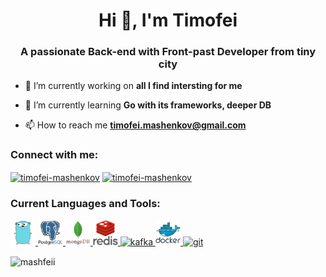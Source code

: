 <h1 align="center">Hi 👋, I'm Timofei</h1>
<h3 align="center">A passionate Back-end with Front-past Developer from tiny city</h3>

- 🔭 I’m currently working on **all I find intersting for me**

- 🌱 I’m currently learning **Go with its frameworks, deeper DB**

- 📫 How to reach me **timofei.mashenkov@gmail.com**

<h3 align="left">Connect with me:</h3>
<p align="left">
<a href="https://linkedin.com/in/timofei-mashenkov" target="blank"><img align="center" src="https://raw.githubusercontent.com/rahuldkjain/github-profile-readme-generator/master/src/images/icons/Social/linked-in-alt.svg" alt="timofei-mashenkov" height="30" width="40" /></a>
<a href="https://t.me/mashfeii_dev" target="blank"><img align="center" src="https://raw.githubusercontent.com/rahuldkjain/github-profile-readme-generator/master/src/images/icons/Social/linked-in-alt.svg" alt="timofei-mashenkov" height="30" width="40" /></a>
</p>

<h3 align="left">Current Languages and Tools:</h3>
<p align="left">
<a href="https://golang.org" target="_blank" rel="noreferrer" class="text-decoration: none;"> <img src="https://raw.githubusercontent.com/devicons/devicon/master/icons/go/go-original.svg" alt="go" width="40" height="40"/> </a>
<a href="https://www.postgresql.org" target="_blank" rel="noreferrer"> <img src="https://raw.githubusercontent.com/devicons/devicon/master/icons/postgresql/postgresql-original-wordmark.svg" alt="postgresql" width="40" height="40"/> </a>
<a href="https://www.mongodb.com/" target="_blank" rel="noreferrer"> <img src="https://raw.githubusercontent.com/devicons/devicon/master/icons/mongodb/mongodb-original-wordmark.svg" alt="mongodb" width="40" height="40"/> </a>
<a href="https://redis.io" target="_blank" rel="noreferrer"> <img src="https://raw.githubusercontent.com/devicons/devicon/master/icons/redis/redis-original-wordmark.svg" alt="redis" width="40" height="40"/> </a>
<a href="https://kafka.apache.org/" target="_blank" rel="noreferrer"> <img src="https://www.vectorlogo.zone/logos/apache_kafka/apache_kafka-icon.svg" alt="kafka" width="40" height="40"/> </a>
<a href="https://www.docker.com/" target="_blank" rel="noreferrer"> <img src="https://raw.githubusercontent.com/devicons/devicon/master/icons/docker/docker-original-wordmark.svg" alt="docker" width="40" height="40"/> </a>
<a href="https://git-scm.com/" target="_blank" rel="noreferrer"> <img src="https://www.vectorlogo.zone/logos/git-scm/git-scm-icon.svg" alt="git" width="40" height="40"/> </a>

<p><img align="center" src="https://github-readme-stats.vercel.app/api/top-langs?username=mashfeii&show_icons=true&locale=en&layout=compact" alt="mashfeii" /></p>
